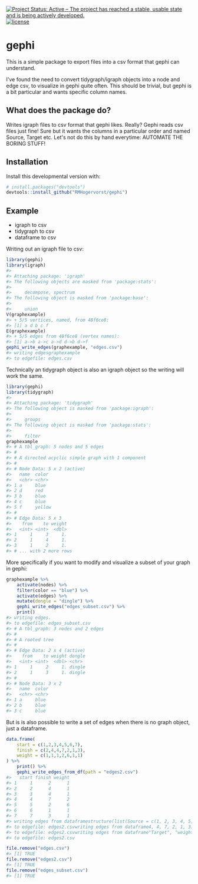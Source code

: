 
[![Project Status: Active – The project has reached a stable, usable state and is being actively developed.](http://www.repostatus.org/badges/latest/active.svg)](http://www.repostatus.org/#active) [![license](https://img.shields.io/badge/license-MIT%20+%20file%20LICENSE-lightgrey.svg)](http://choosealicense.com/)

<!-- README.md is generated from README.Rmd. Please edit that file -->
gephi
=====

This is a simple package to export files into a csv format that gephi can understand.

I've found the need to convert tidygraph/igraph objects into a node and edge csv, to visualize in gephi quite often. This should be trivial, but gephi is a bit particular and wants specific column names.

What does the package do?
-------------------------

Writes igraph files to csv format that gephi likes. Really? Gephi reads csv files just fine! Sure but it wants the columns in a particular order and named Source, Target etc. Let's not do this by hand everytime: AUTOMATE THE BORING STUFF!

Installation
------------

Install this developmental version with:

``` r
# install.packages("devtools")
devtools::install_github("RMHogervorst/gephi")
```

Example
-------

-   igraph to csv
-   tidygraph to csv
-   dataframe to csv

Writing out an igraph file to csv:

``` r
library(gephi)
library(igraph)
#> 
#> Attaching package: 'igraph'
#> The following objects are masked from 'package:stats':
#> 
#>     decompose, spectrum
#> The following object is masked from 'package:base':
#> 
#>     union
V(graphexample)
#> + 5/5 vertices, named, from 48f6ce8:
#> [1] a d b c f
E(graphexample)
#> + 5/5 edges from 48f6ce8 (vertex names):
#> [1] a->b a->c a->d d->b d->f
gephi_write_edges(graphexample, "edges.csv")
#> writing edgesgraphexample
#> to edgefile: edges.csv
```

Technically an tidygraph object is also an igraph object so the writing will work the same.

``` r
library(gephi)
library(tidygraph)
#> 
#> Attaching package: 'tidygraph'
#> The following object is masked from 'package:igraph':
#> 
#>     groups
#> The following object is masked from 'package:stats':
#> 
#>     filter
graphexample
#> # A tbl_graph: 5 nodes and 5 edges
#> #
#> # A directed acyclic simple graph with 1 component
#> #
#> # Node Data: 5 x 2 (active)
#>   name  color 
#>   <chr> <chr> 
#> 1 a     blue  
#> 2 d     red   
#> 3 b     blue  
#> 4 c     blue  
#> 5 f     yellow
#> #
#> # Edge Data: 5 x 3
#>    from    to weight
#>   <int> <int>  <dbl>
#> 1     1     3     1.
#> 2     1     4     1.
#> 3     1     2     1.
#> # ... with 2 more rows
```

More specifically if you want to modify and visualize a subset of your graph in gephi:

``` r
graphexample %>% 
    activate(nodes) %>% 
    filter(color == "blue") %>% 
    activate(edges) %>% 
    mutate(dongle = "dingle") %>% 
    gephi_write_edges("edges_subset.csv") %>% 
    print()
#> writing edges.
#> to edgefile: edges_subset.csv
#> # A tbl_graph: 3 nodes and 2 edges
#> #
#> # A rooted tree
#> #
#> # Edge Data: 2 x 4 (active)
#>    from    to weight dongle
#>   <int> <int>  <dbl> <chr> 
#> 1     1     2     1. dingle
#> 2     1     3     1. dingle
#> #
#> # Node Data: 3 x 2
#>   name  color
#>   <chr> <chr>
#> 1 a     blue 
#> 2 b     blue 
#> 3 c     blue
```

But is is also possible to write a set of edges when there is no graph object, just a dataframe.

``` r
data.frame(
    start = c(1,2,3,4,5,6,7),
    finish = c(2,4,4,7,2,1,3),
    weight = c(1,1,1,2,6,1,1)
) %>% 
    print() %>% 
    gephi_write_edges_from_df(path = "edges2.csv")
#>   start finish weight
#> 1     1      2      1
#> 2     2      4      1
#> 3     3      4      1
#> 4     4      7      2
#> 5     5      2      6
#> 6     6      1      1
#> 7     7      3      1
#> writing edges from dataframestructure(list(Source = c(1, 2, 3, 4, 5, 6, 7), Target = c(2, 
#> to edgefile: edges2.csvwriting edges from dataframe4, 4, 7, 2, 1, 3), weight = c(1, 1, 1, 2, 6, 1, 1)), .Names = c("Source", 
#> to edgefile: edges2.csvwriting edges from dataframe"Target", "weight"), row.names = c(NA, -7L), class = "data.frame")
#> to edgefile: edges2.csv
```

``` r
file.remove("edges.csv")
#> [1] TRUE
file.remove("edges2.csv")
#> [1] TRUE
file.remove("edges_subset.csv")
#> [1] TRUE
```
